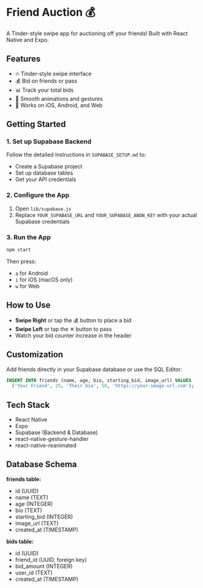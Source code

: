 # Friend Auction 💰

A Tinder-style swipe app for auctioning off your friends! Built with React Native and Expo.

## Features

- 🔥 Tinder-style swipe interface
- 💰 Bid on friends or pass
- 📊 Track your total bids
- 🎨 Smooth animations and gestures
- 📱 Works on iOS, Android, and Web

## Getting Started

### 1. Set up Supabase Backend

Follow the detailed instructions in `SUPABASE_SETUP.md` to:
- Create a Supabase project
- Set up database tables
- Get your API credentials

### 2. Configure the App

1. Open `lib/supabase.js`
2. Replace `YOUR_SUPABASE_URL` and `YOUR_SUPABASE_ANON_KEY` with your actual Supabase credentials

### 3. Run the App

```bash
npm start
```

Then press:
- `a` for Android
- `i` for iOS (macOS only)
- `w` for Web

## How to Use

- **Swipe Right** or tap the 💰 button to place a bid
- **Swipe Left** or tap the ✕ button to pass
- Watch your bid counter increase in the header

## Customization

Add friends directly in your Supabase database or use the SQL Editor:

```sql
INSERT INTO friends (name, age, bio, starting_bid, image_url) VALUES
  ('Your Friend', 25, 'Their bio', 50, 'https://your-image-url.com');
```

## Tech Stack

- React Native
- Expo
- Supabase (Backend & Database)
- react-native-gesture-handler
- react-native-reanimated

## Database Schema

**friends table:**
- id (UUID)
- name (TEXT)
- age (INTEGER)
- bio (TEXT)
- starting_bid (INTEGER)
- image_url (TEXT)
- created_at (TIMESTAMP)

**bids table:**
- id (UUID)
- friend_id (UUID, foreign key)
- bid_amount (INTEGER)
- user_id (TEXT)
- created_at (TIMESTAMP)
